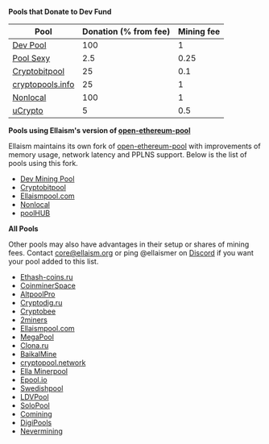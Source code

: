 <!-- TITLE: Pools -->
<!-- SUBTITLE: Ellaism - A stable network with no premine and no dev fees -->


**Pools that Donate to Dev Fund**


| Pool | Donation (% from fee) | Mining fee |
|---------------|---------------------------------|----------------|
| [Dev Pool](https://pool.ellaism.org)  | 100 | 1 |
| [Pool Sexy](http://ella.pool.sexy) | 2.5 | 0.25 |
| [Cryptobitpool](http://ella.cryptobitpool.eu) | 25 | 0.1 |
| [cryptopools.info](http://ella.cryptopools.info) | 25 | 1|
| [Nonlocal](https://pool.nonlocal.ca) | 100 | 1 |
| [uCrypto](https://ucrypto.net/currency/?curr=ELLA) | 5 | 0.5 |

**Pools using Ellaism's version of [open-ethereum-pool](https://github.com/ellaism/open-ethereum-pool)**

Ellaism maintains its own fork of [open-ethereum-pool](https://github.com/ellaism/open-ethereum-pool) with improvements of memory usage, network latency and PPLNS support.
Below is the list of pools using this fork.


* [Dev Mining Pool](https://pool.ellaism.org/)
* [Cryptobitpool](http://ella.cryptobitpool.eu/)
* [Ellaismpool.com](http://ellaismpool.com)
* [Nonlocal](https://pool.nonlocal.ca)
* [poolHUB](http://ella.poolhub.org/)


**All Pools**

Other pools may also have advantages in their setup or shares of mining fees.
Contact core@ellaism.org or ping @ellaismer on [Discord](https://discord.ellaism.org/) if you want your pool added to this list.

* [Ethash-coins.ru](http://ella.ethash-coins.ru)
* [CoinminerSpace](http://ella.coinminer.space)
* [AltpoolPro](http://ella.altpool.pro)
* [Cryptodig.ru](http://ella-solo.cryptodig.ru)
* [Cryptobee](http://cryptobee.de)
* [2miners](https://2miners.com)
* [Ellaismpool.com](http://ellaismpool.com)
* [MegaPool](http://megapool.io/ella)
* [Clona.ru](http://clona.ru)
* [BaikalMine](http://ell.baikalmine.com)
* [cryptopool.network](http://ella.cryptopool.network)
* [Ella Minerpool](http://ella.minerpool.net)
* [Epool.io](http://ella.epool.io)
* [Swedishpool](http://swedishpool.se/)
* [LDVPool](http://ella.ldvpool.com)
* [SoloPool](https://ella.solopool.org/)
* [Comining](http://comining.io/)
* [DigiPools](http://ella.digipools.org/)
* [Nevermining](http://ella.nevermining.org)